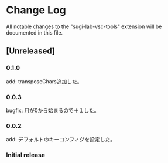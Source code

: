 # Change Log

All notable changes to the "sugi-lab-vsc-tools" extension will be documented in this file.

## [Unreleased]

### 0.1.0

add: transposeChars追加した。

### 0.0.3

bugfix: 月が0から始まるので＋１した。

### 0.0.2

add: デフォルトのキーコンフィグを設定した。

### Initial release
